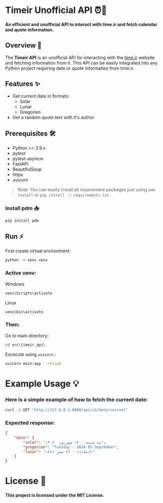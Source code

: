 # Timeir Unofficial API ⏰🚀
**An efficient and unofficial API to interact with time.ir and fetch calendar and quote information.**

## Overview 🔎
The **Timeir API** is an unofficial API for interacting with the [time.ir](https://www.time.ir) website and fetching information from it. This API can be easily integrated into any Python project requiring date or quote information from time.ir.


## Features ✨
* Get current date in formats:
    * Solar
    * Lunar
    * Gregorian
* Get a random quote text with it's author


## Prerequisites 🛠️
- Python >= 3.9.x
- pytest
- pytest-asyncio
- FastAPI
- BeautifulSoup
- httpx
- uvicorn

> Note: You can easily install all requirement packages just using `pdm install` or `pip install -r requirements.txt`

### Install pdm 📥
`pip install pdm`


## Run ⚡
First create virtual environment:
```bash
python -m venv venv
```
### **Active venv:**
Windows
```bash
venv\Scripts\activate
```
Linux
```bash
venv\bin\activate
```

### Then:
Go to main directory:
```bash
cd src\timeir_api\
```

Excecute using `uvicorn` :
```bash
uvicorn main:app --reload
```


# Example Usage 💡
### Here is a simple example of how to fetch the current date:

```bash
curl -X GET "http://127.0.0.1:8000/api/v1/date/current"
```
### Expected response:
```json
{
    "date": {
        "solar": "سه شنبه - ۱۳ شهریور  ۱۴۰۳",
        "gregorian": "Tuesday - 2024 03 September",
        "lunar": "الثلاثاء - ٢٩ صفر ١٤٤٦"
    }
}

```
# License 🧾
#### This project is licensed under the MIT License.